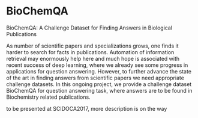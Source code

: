 # BioChemQA
BioChemQA: A Challenge Dataset for Finding Answers in Biological Publications

As number of scientific papers and specializations grows, one finds it harder to search for facts in publications. Automation of information retrieval may enormously help here and much hope is associated with recent success of deep learning, where we already see some progress in applications for question answering. However, to further advance the state of the art in finding answers from scientific papers we need appropriate challenge datasets. In this ongoing project, we provide a challenge dataset BioChemQA for question answering task, where answers are to be found in Biochemistry related publications.  

to be presented at SCIDOCA2017,
more description is on the way
